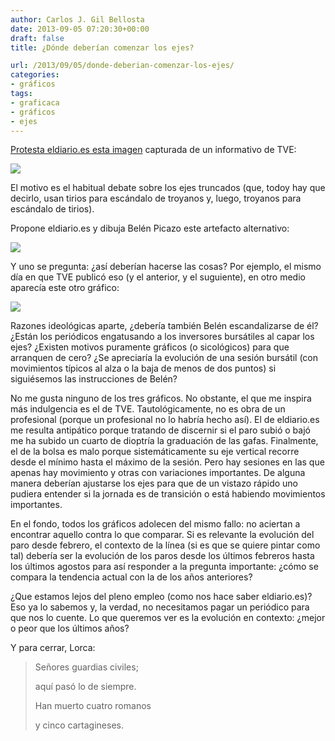 ```yaml
---
author: Carlos J. Gil Bellosta
date: 2013-09-05 07:20:30+00:00
draft: false
title: ¿Dónde deberían comenzar los ejes?

url: /2013/09/05/donde-deberian-comenzar-los-ejes/
categories:
- gráficos
tags:
- graficaca
- gráficos
- ejes
---
```


[Protesta eldiario.es esta imagen](http://www.eldiario.es/rastreador/paro-desaparece-solo-TVE_6_171542857.html) capturada de un informativo de TVE:

[![](/wp-uploads/2013/09/Captura-evolucion-registrado-Telediario-TVE_EDIIMA20130903_0379_131.jpg)
](/wp-uploads/2013/09/Captura-evolucion-registrado-Telediario-TVE_EDIIMA20130903_0379_131.jpg)

El motivo es el habitual debate sobre los ejes truncados (que, todoy hay que decirlo, usan tirios para escándalo de troyanos y, luego, troyanos para escándalo de tirios).

Propone eldiario.es y dibuja Belén Picazo este artefacto alternativo:

[![](/wp-uploads/2013/09/Paro-registrado-Grafico-Belen-Picazo_EDIIMA20130903_0540_13.jpg)
](/wp-uploads/2013/09/Paro-registrado-Grafico-Belen-Picazo_EDIIMA20130903_0540_13.jpg)

Y uno se pregunta: ¿así deberían hacerse las cosas? Por ejemplo, el mismo día en que TVE publicó eso (y el anterior, y el suguiente), en otro medio aparecía este otro gráfico:

[![](/wp-uploads/2013/09/ibex20130905.png)
](/wp-uploads/2013/09/ibex20130905.png)

Razones ideológicas aparte, ¿debería también Belén escandalizarse de él? ¿Están los periódicos engatusando a los inversores bursátiles al capar los ejes? ¿Existen motivos puramente gráficos (o sicológicos) para que arranquen de cero? ¿Se apreciaría la evolución de una sesión bursátil (con movimientos típicos al alza o la baja de menos de dos puntos) si siguiésemos las instrucciones de Belén?

No me gusta ninguno de los tres gráficos. No obstante, el que me inspira más indulgencia es el de TVE. Tautológicamente, no es obra de un profesional (porque un profesional no lo habría hecho así). El de eldiario.es me resulta antipático porque tratando de discernir si el paro subió o bajó me ha subido un cuarto de dioptría la graduación de las gafas. Finalmente, el de la bolsa es malo porque sistemáticamente su eje vertical recorre desde el mínimo hasta el máximo de la sesión. Pero hay sesiones en las que apenas hay movimiento y otras con variaciones importantes. De alguna manera deberían ajustarse los ejes para que de un vistazo rápido uno pudiera entender si la jornada es de transición o está habiendo movimientos importantes.

En el fondo, todos los gráficos adolecen del mismo fallo: no aciertan a encontrar aquello contra lo que comparar. Si es relevante la evolución del paro desde febrero, el contexto de la línea (si es que se quiere pintar como tal) debería ser la evolución de los paros desde los últimos febreros hasta los últimos agostos para así responder a la pregunta importante: ¿cómo se compara la tendencia actual con la de los años anteriores?

¿Que estamos lejos del pleno empleo (como nos hace saber eldiario.es)? Eso ya lo sabemos y, la verdad, no necesitamos pagar un periódico para que nos lo cuente. Lo que queremos ver es la evolución en contexto: ¿mejor o peor que los últimos años?

Y para cerrar, Lorca:


> Señores guardias civiles;
>
>aquí pasó lo de siempre.
>
>Han muerto cuatro romanos
>
>y cinco cartagineses.